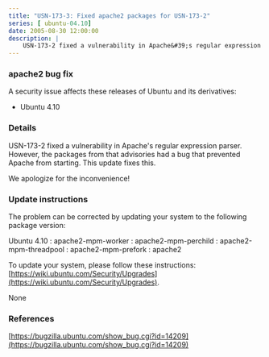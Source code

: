 ```yaml
---
title: "USN-173-3: Fixed apache2 packages for USN-173-2"
series: [ ubuntu-04.10]
date: 2005-08-30 12:00:00
description: |
    USN-173-2 fixed a vulnerability in Apache&#39;s regular expression parser. However, the packages from that advisories had a bug that prevented Apache from starting. This update fixes this.
--- 
```

 
### apache2 bug fix

A security issue affects these releases of Ubuntu and its derivatives:

* Ubuntu 4.10

### Details

USN-173-2 fixed a vulnerability in Apache&#39;s regular expression parser. However, the packages from that advisories had a bug that prevented Apache from starting. This update fixes this.

We apologize for the inconvenience!

### Update instructions

The problem can be corrected by updating your system to the following package version:

Ubuntu 4.10
 : apache2-mpm-worker 
 : apache2-mpm-perchild 
 : apache2-mpm-threadpool 
 : apache2-mpm-prefork 
 : apache2 

To update your system, please follow these instructions: [https://wiki.ubuntu.com/Security/Upgrades](https://wiki.ubuntu.com/Security/Upgrades).

None

### References

 [https://bugzilla.ubuntu.com/show_bug.cgi?id=14209](https://bugzilla.ubuntu.com/show_bug.cgi?id=14209)
 
